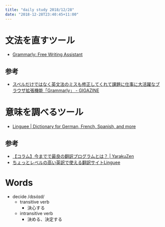 ```yaml
---
title: "daily study 2018/12/28"
date: "2018-12-28T23:40:45+11:00"
---
```


# 文法を直すツール

- [Grammarly: Free Writing Assistant](https://www.grammarly.com/)

## 参考

- [スペルだけではなく英文法のミスも修正してくれて課題に仕事に大活躍なブラウザ拡張機能「Grammarly」 - GIGAZINE](https://gigazine.net/news/20180415-grammarly/)

# 意味を調べるツール

- [Linguee | Dictionary for German, French, Spanish, and more](https://www.linguee.com/)

## 参考

- [【コラム】今までで最良の翻訳プログラムとは？ | YarakuZen](https://www.yarakuzen.com/column_translation_tool_20150417_01)
- [ちょっとレベルの高い英訳で使える翻訳サイトLinguee](http://englishlands.net/linguee-translator/)

# Words

- decide /dɪsάɪd/
    - transitive verb
        - 決心する
    - intransitive verb
        - 決める、決定する
